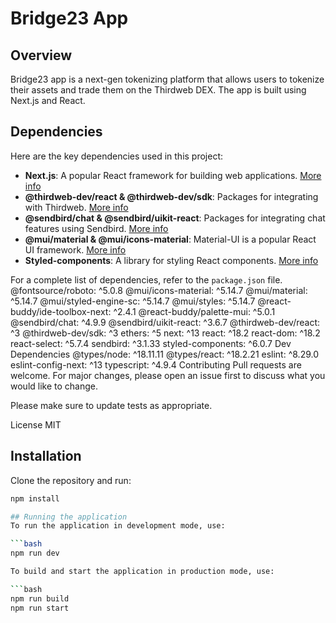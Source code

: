 # Bridge23 App

## Overview
Bridge23 app is a next-gen tokenizing platform that allows users to tokenize their assets and trade them on the Thirdweb DEX. The app is built using Next.js and React.

## Dependencies

Here are the key dependencies used in this project:

- **Next.js**: A popular React framework for building web applications. [More info](https://nextjs.org/)
- **@thirdweb-dev/react & @thirdweb-dev/sdk**: Packages for integrating with Thirdweb. [More info](https://thirdweb.com/)
- **@sendbird/chat & @sendbird/uikit-react**: Packages for integrating chat features using Sendbird. [More info](https://sendbird.com/)
- **@mui/material & @mui/icons-material**: Material-UI is a popular React UI framework. [More info](https://mui.com/)
- **Styled-components**: A library for styling React components. [More info](https://styled-components.com/)

For a complete list of dependencies, refer to the `package.json` file.
@fontsource/roboto: ^5.0.8
@mui/icons-material: ^5.14.7
@mui/material: ^5.14.7
@mui/styled-engine-sc: ^5.14.7
@mui/styles: ^5.14.7
@react-buddy/ide-toolbox-next: ^2.4.1
@react-buddy/palette-mui: ^5.0.1
@sendbird/chat: ^4.9.9
@sendbird/uikit-react: ^3.6.7
@thirdweb-dev/react: ^3
@thirdweb-dev/sdk: ^3
ethers: ^5
next: ^13
react: ^18.2
react-dom: ^18.2
react-select: ^5.7.4
sendbird: ^3.1.33
styled-components: ^6.0.7
Dev Dependencies
@types/node: ^18.11.11
@types/react: ^18.2.21
eslint: ^8.29.0
eslint-config-next: ^13
typescript: ^4.9.4
Contributing
Pull requests are welcome. For major changes, please open an issue first to discuss what you would like to change.

Please make sure to update tests as appropriate.

License
MIT

## Installation

Clone the repository and run:

```bash
npm install

## Running the application
To run the application in development mode, use:

```bash
npm run dev

To build and start the application in production mode, use:

```bash
npm run build
npm run start
